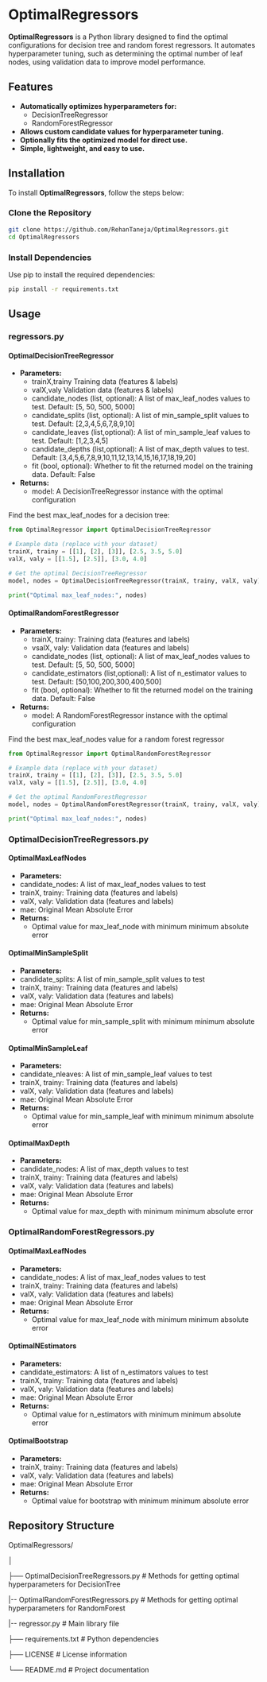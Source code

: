 # OptimalRegressors

**OptimalRegressors** is a Python library designed to find the optimal configurations for decision tree and random forest regressors. It automates hyperparameter tuning, such as determining the optimal number of leaf nodes, using validation data to improve model performance.

## Features

- **Automatically optimizes hyperparameters for:**
  - DecisionTreeRegressor
  - RandomForestRegressor
- **Allows custom candidate values for hyperparameter tuning.**
- **Optionally fits the optimized model for direct use.**
- **Simple, lightweight, and easy to use.**

## Installation

To install **OptimalRegressors**, follow the steps below:

### Clone the Repository

```bash
git clone https://github.com/RehanTaneja/OptimalRegressors.git
cd OptimalRegressors
```

### Install Dependencies

Use pip to install the required dependencies:

```bash
pip install -r requirements.txt
```

## Usage

### regressors.py

#### OptimalDecisionTreeRegressor

- **Parameters:**
  - trainX,trainy Training data (features & labels)
  - valX,valy Validation  data (features & labels)
  - candidate_nodes (list, optional): A list of max_leaf_nodes values to test. Default: [5, 50, 500, 5000]
  - candidate_splits (list, optional): A list of min_sample_split values to test. Default: [2,3,4,5,6,7,8,9,10]
  - candidate_leaves (list,optional): A list of min_sample_leaf values to test. Default: [1,2,3,4,5]
  - candidate_depths (list,optional): A list of max_depth values to test. Default: [3,4,5,6,7,8,9,10,11,12,13,14,15,16,17,18,19,20]
  - fit (bool, optional): Whether to fit the returned model on the training data. Default: False
- **Returns:**
  - model: A DecisionTreeRegressor instance with the optimal configuration

Find the best max_leaf_nodes for a decision tree:

```python
from OptimalRegressor import OptimalDecisionTreeRegressor

# Example data (replace with your dataset)
trainX, trainy = [[1], [2], [3]], [2.5, 3.5, 5.0]
valX, valy = [[1.5], [2.5]], [3.0, 4.0]

# Get the optimal DecisionTreeRegressor
model, nodes = OptimalDecisionTreeRegressor(trainX, trainy, valX, valy)

print("Optimal max_leaf_nodes:", nodes)
```

#### OptimalRandomForestRegressor

- **Parameters:**
  - trainX, trainy: Training data (features and labels)
  - vsalX, valy: Validation data (features and labels)
  - candidate_nodes (list, optional): A list of max_leaf_nodes values to test. Default: [5, 50, 500, 5000]
  - candidate_estimators (list,optional): A list of n_estimator values to test. Default: [50,100,200,300,400,500]
  - fit (bool, optional): Whether to fit the returned model on the training data. Default: False
- **Returns:**
  - model: A RandomForestRegressor instance with the optimal configuration

Find the best max_leaf_nodes value for a random forest regressor

```python
from OptimalRegressor import OptimalRandomForestRegressor

# Example data (replace with your dataset)
trainX, trainy = [[1], [2], [3]], [2.5, 3.5, 5.0]
valX, valy = [[1.5], [2.5]], [3.0, 4.0]

# Get the optimal RandomForestRegressor
model, nodes = OptimalRandomForestRegressor(trainX, trainy, valX, valy)

print("Optimal max_leaf_nodes:", nodes)
```
### OptimalDecisionTreeRegressors.py

#### OptimalMaxLeafNodes

- **Parameters:**
 - candidate_nodes: A list of max_leaf_nodes values to test
 - trainX, trainy: Training data (features and labels)
 - valX, valy: Validation data (features and labels)
 - mae: Original Mean Absolute Error
- **Returns:**
  - Optimal value for max_leaf_node with minimum minimum absolute error

#### OptimalMinSampleSplit

- **Parameters:**
 - candidate_splits: A list of min_sample_split values to test
 - trainX, trainy: Training data (features and labels)
 - valX, valy: Validation data (features and labels)
 - mae: Original Mean Absolute Error
- **Returns:**
  - Optimal value for min_sample_split with minimum minimum absolute error

#### OptimalMinSampleLeaf

- **Parameters:**
 - candidate_nleaves: A list of min_sample_leaf values to test
 - trainX, trainy: Training data (features and labels)
 - valX, valy: Validation data (features and labels)
 - mae: Original Mean Absolute Error
- **Returns:**
  - Optimal value for min_sample_leaf with minimum minimum absolute error

#### OptimalMaxDepth

- **Parameters:**
 - candidate_nodes: A list of max_depth values to test
 - trainX, trainy: Training data (features and labels)
 - valX, valy: Validation data (features and labels)
 - mae: Original Mean Absolute Error
- **Returns:**
  - Optimal value for max_depth with minimum minimum absolute error

### OptimalRandomForestRegressors.py

#### OptimalMaxLeafNodes

- **Parameters:**
 - candidate_nodes: A list of max_leaf_nodes values to test
 - trainX, trainy: Training data (features and labels)
 - valX, valy: Validation data (features and labels)
 - mae: Original Mean Absolute Error
- **Returns:**
  - Optimal value for max_leaf_node with minimum minimum absolute error

#### OptimalNEstimators

- **Parameters:**
 - candidate_estimators: A list of n_estimators values to test
 - trainX, trainy: Training data (features and labels)
 - valX, valy: Validation data (features and labels)
 - mae: Original Mean Absolute Error
- **Returns:**
  - Optimal value for n_estimators with minimum minimum absolute error

#### OptimalBootstrap

- **Parameters:**
 - trainX, trainy: Training data (features and labels)
 - valX, valy: Validation data (features and labels)
 - mae: Original Mean Absolute Error
- **Returns:**
  - Optimal value for bootstrap with minimum minimum absolute error

## Repository Structure

OptimalRegressors/

│

├── OptimalDecisionTreeRegressors.py # Methods for getting optimal hyperparameters for DecisionTree

|-- OptimalRandomForestRegressors.py # Methods for getting optimal hyperparameters for RandomForest

|-- regressor.py      # Main library file

├── requirements.txt         # Python dependencies

├── LICENSE                  # License information

└── README.md                # Project documentation

